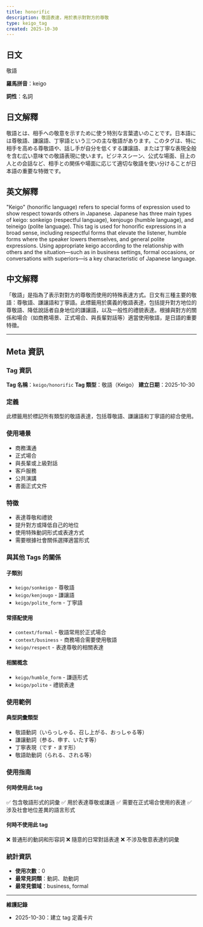 ```yaml
---
title: honorific
description: 敬語表達，用於表示對對方的尊敬
type: keigo_tag
created: 2025-10-30
---
```


## 日文
敬語

**羅馬拼音**：keigo

**詞性**：名詞

## 日文解釋
敬語とは、相手への敬意を示すために使う特別な言葉遣いのことです。日本語には尊敬語、謙譲語、丁寧語という三つの主な敬語があります。このタグは、特に相手を高める尊敬語や、話し手が自分を低くする謙譲語、または丁寧な表現全般を含む広い意味での敬語表現に使います。ビジネスシーン、公式な場面、目上の人との会話など、相手との関係や場面に応じて適切な敬語を使い分けることが日本語の重要な特徴です。

## 英文解釋
"Keigo" (honorific language) refers to special forms of expression used to show respect towards others in Japanese. Japanese has three main types of keigo: sonkeigo (respectful language), kenjougo (humble language), and teineigo (polite language). This tag is used for honorific expressions in a broad sense, including respectful forms that elevate the listener, humble forms where the speaker lowers themselves, and general polite expressions. Using appropriate keigo according to the relationship with others and the situation—such as in business settings, formal occasions, or conversations with superiors—is a key characteristic of Japanese language.

## 中文解釋
「敬語」是指為了表示對對方的尊敬而使用的特殊表達方式。日文有三種主要的敬語：尊敬語、謙讓語和丁寧語。此標籤用於廣義的敬語表達，包括提升對方地位的尊敬語、降低說話者自身地位的謙讓語，以及一般性的禮貌表達。根據與對方的關係和場合（如商務場景、正式場合、與長輩對話等）適當使用敬語，是日語的重要特徵。

---

## Meta 資訊

### Tag 資訊

**Tag 名稱**：`keigo/honorific`
**Tag 類型**：敬語（Keigo）
**建立日期**：2025-10-30

### 定義

此標籤用於標記所有類型的敬語表達，包括尊敬語、謙讓語和丁寧語的綜合使用。

### 使用場景

- 商務溝通
- 正式場合
- 與長輩或上級對話
- 客戶服務
- 公共演講
- 書面正式文件

### 特徵

- 表達尊敬和禮貌
- 提升對方或降低自己的地位
- 使用特殊動詞形式或表達方式
- 需要根據社會關係選擇適當形式

### 與其他 Tags 的關係

#### 子類別
- `keigo/sonkeigo` - 尊敬語
- `keigo/kenjougo` - 謙讓語
- `keigo/polite_form` - 丁寧語

#### 常搭配使用
- `context/formal` - 敬語常用於正式場合
- `context/business` - 商務場合需要使用敬語
- `keigo/respect` - 表達尊敬的相關表達

#### 相關概念
- `keigo/humble_form` - 謙遜形式
- `keigo/polite` - 禮貌表達

### 使用範例

#### 典型詞彙類型
- 敬語動詞（いらっしゃる、召し上がる、おっしゃる等）
- 謙讓動詞（参る、申す、いたす等）
- 丁寧表現（です・ます形）
- 敬語助動詞（られる、される等）

### 使用指南

#### 何時使用此 tag
✅ 包含敬語形式的詞彙
✅ 用於表達尊敬或謙遜
✅ 需要在正式場合使用的表達
✅ 涉及社會地位差異的語言形式

#### 何時不使用此 tag
❌ 普通形的動詞和形容詞
❌ 隨意的日常對話表達
❌ 不涉及敬意表達的詞彙

### 統計資訊

- **使用次數**：0
- **最常見詞類**：動詞、助動詞
- **最常見領域**：business, formal

---

**維護記錄**
- 2025-10-30：建立 tag 定義卡片
